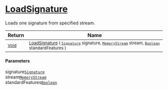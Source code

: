 # [LoadSignature](./SigComp15GermanLoader-100663967.md)

Loads one signature from specified stream.

| Return | Name | 
| --- | --- | 
| <sub>[Void](https://docs.microsoft.com/en-us/dotnet/api/System.Void)</sub>| <sub>[LoadSignature](./SigComp15GermanLoader-100663967.md) ( [`Signature`](./../../Signature.md) signature, [`MemoryStream`](https://docs.microsoft.com/en-us/dotnet/api/System.IO.MemoryStream) stream, [`Boolean`](https://docs.microsoft.com/en-us/dotnet/api/System.Boolean) standardFeatures )</sub>| <br>


#### Parameters
 signature[`Signature`](./../../Signature.md)<br> stream[`MemoryStream`](https://docs.microsoft.com/en-us/dotnet/api/System.IO.MemoryStream)<br> standardFeatures[`Boolean`](https://docs.microsoft.com/en-us/dotnet/api/System.Boolean)